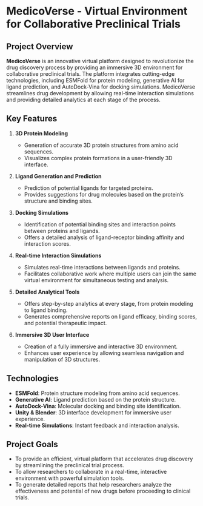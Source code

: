 # MedicoVerse - Virtual Environment for Collaborative Preclinical Trials
## Project Overview

**MedicoVerse** is an innovative virtual platform designed to revolutionize the drug discovery process by providing an immersive 3D environment for collaborative preclinical trials. The platform integrates cutting-edge technologies, including ESMFold for protein modeling, generative AI for ligand prediction, and AutoDock-Vina for docking simulations. MedicoVerse streamlines drug development by allowing real-time interaction simulations and providing detailed analytics at each stage of the process.


## Key Features

1. **3D Protein Modeling**
   - Generation of accurate 3D protein structures from amino acid sequences.
   - Visualizes complex protein formations in a user-friendly 3D interface. 

2. **Ligand Generation and Prediction**
   - Prediction of potential ligands for targeted proteins.
   - Provides suggestions for drug molecules based on the protein’s structure and binding sites.

3. **Docking Simulations**
   - Identification of potential binding sites and interaction points between proteins and ligands.
   - Offers a detailed analysis of ligand-receptor binding affinity and interaction scores.

4. **Real-time Interaction Simulations**
   - Simulates real-time interactions between ligands and proteins.
   - Facilitates collaborative work where multiple users can join the same virtual environment for simultaneous testing and analysis.

5. **Detailed Analytical Tools**
   - Offers step-by-step analytics at every stage, from protein modeling to ligand binding.
   - Generates comprehensive reports on ligand efficacy, binding scores, and potential therapeutic impact.

6. **Immersive 3D User Interface**
   - Creation of a fully immersive and interactive 3D environment.
   - Enhances user experience by allowing seamless navigation and manipulation of 3D structures.

## Technologies

- **ESMFold**: Protein structure modeling from amino acid sequences.
- **Generative AI**: Ligand prediction based on the protein structure.
- **AutoDock-Vina**: Molecular docking and binding site identification.
- **Unity & Blender**: 3D interface development for immersive user experience.
- **Real-time Simulations**: Instant feedback and interaction analysis.

## Project Goals

- To provide an efficient, virtual platform that accelerates drug discovery by streamlining the preclinical trial process.
- To allow researchers to collaborate in a real-time, interactive environment with powerful simulation tools.
- To generate detailed reports that help researchers analyze the effectiveness and potential of new drugs before proceeding to clinical trials.

